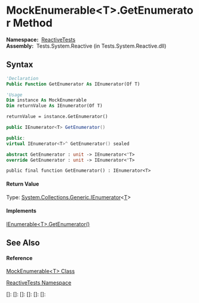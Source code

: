 # MockEnumerable\<T\>.GetEnumerator Method

**Namespace:**  [ReactiveTests](ReactiveTests\ReactiveTests.md)  
**Assembly:**  Tests.System.Reactive (in Tests.System.Reactive.dll)

## Syntax

```vb
'Declaration
Public Function GetEnumerator As IEnumerator(Of T)
```

```vb
'Usage
Dim instance As MockEnumerable
Dim returnValue As IEnumerator(Of T)

returnValue = instance.GetEnumerator()
```

```csharp
public IEnumerator<T> GetEnumerator()
```

```c++
public:
virtual IEnumerator<T>^ GetEnumerator() sealed
```

```fsharp
abstract GetEnumerator : unit -> IEnumerator<'T> 
override GetEnumerator : unit -> IEnumerator<'T> 
```

```jscript
public final function GetEnumerator() : IEnumerator<T>
```

#### Return Value

Type: [System.Collections.Generic.IEnumerator](https://msdn.microsoft.com/en-us/library/78dfe2yb)\<[T](MockEnumerable\MockEnumerable(T).md)\>

#### Implements

[IEnumerable\<T\>.GetEnumerator()](https://msdn.microsoft.com/en-us/library/s793z9y2)

## See Also

#### Reference

[MockEnumerable\<T\> Class](MockEnumerable\MockEnumerable(T).md)

[ReactiveTests Namespace](ReactiveTests\ReactiveTests.md)

[]: 
[]: 
[]: 
[]: 
[]: 
[]: 